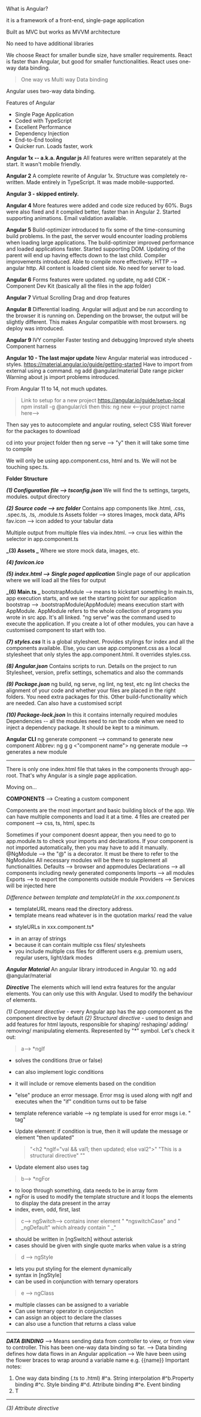 What is Angular?

it is a framework of a front-end, single-page application

Built as MVC but works as MVVM architecture

No need to have additional libraries

We choose React for smaller bundle size, have smaller requirements.
React is faster than Angular, but good for smaller functionalities.
React uses one-way data binding.

> One way vs Multi way Data binding

Angular uses two-way data binding.

Features of Angular

- Single Page Application
- Coded with TypeScript
- Excellent Performance
- Dependency Injection
- End-to-End tooling
- Quicker run. Loads faster, work

**Angular 1x -- a.k.a. Angular js**
All features were written separately at the start.
It wasn't mobile friendly.

**Angular 2**
A complete rewrite of Angular 1x.
Structure was completely re-written. Made entirely in TypeScript.
It was made mobile-supported.

**Angular 3 - skipped entirely.**

**Angular 4**
More features were added and code size reduced by 60%.
Bugs were also fixed and it compiled better, faster than in Angular 2.
Started supporting animations.
Email validation available.

**Angular 5**
Build-optimizer introduced to fix some of the time-consuming build problems.
In the past, the server would encounter loading problems when loading large applications. The build-optimizer improved performance and loaded applications faster.
Started supporting DOM. Updating of the parent will end up having effects down to the last child.
Compiler improvements introduced. Able to compile more effectively.
HTTP --> angular http. All content is loaded client side. No need for server to load.

**Angular 6**
Forms features were updated.
ng update, ng add
CDK - Component Dev Kit (basically all the files in the app folder)

**Angular 7**
Virtual Scrolling
Drag and drop features

**Angular 8**
Differential loading. Angular will adjust and be run according to the browser it is running on. Depending on the browser, the output will be slightly different.
This makes Angular compatible with most browsers.
ng deploy was introduced.

**Angular 9**
IVY compiler
Faster testing and debugging
Improved style sheets
Component harness

**Angular 10 - The last major update**
New Angular material was introduced - styles.
https://material.angular.io/guide/getting-started
Have to import from external using a command.
ng add @angular/material
Date range picker
Warning about js import problems introduced.

From Angular 11 to 14, not much updates.

> Link to setup for a new project
> https://angular.io/guide/setup-local
> npm install -g @angular/cli
> then this:
> ng new <--your project name here-->

Then say yes to autocomplete and angular routing, select CSS
Wait forever for the packages to download

cd into your project folder
then ng serve --> "y"
then it will take some time to compile

We will only be using app.component.css, html and ts.
We will not be touching spec.ts.

**Folder Structure**

**_(1) Configuration file --> tsconfig.json_**
We will find the ts settings, targets, modules.
output directory

**_(2) Source code --> src folder_**
Contains app components like .html, .css, .spec.ts, .ts, .module.ts
Assets folder --> stores Images, mock data, APIs
fav.icon --> icon added to your tabular data

Multiple output from multiple files via index.html.
--> crux lies within the selector in app.component.ts

**_(3) Assets _**
Where we store mock data, images, etc.

**_(4) favicon.ico_**

**_(5) index.html --> Single paged application_**
Single page of our application where we will load all the files for output

**_(6) Main.ts _**
bootstrapModule --> means to kickstart something
In main.ts, app execution starts, and we set the starting point for our application
bootstrap --> .bootstrapModule(AppModule) means execution start with AppModule.
AppModule refers to the whole collection of programs you wrote in src app. It's all linked.
"ng serve" was the command used to execute the application.
If you create a lot of other modules, you can have a customised component to start with too.

**_(7) styles.css_**
It is a global stylesheet.
Provides stylings for index and all the components available.
Else, you can use app.component.css as a local stylesheet that only styles the app.component.html.
It overrides styles.css.

**_(8) Angular.json_**
Contains scripts to run.
Details on the project to run
Stylesheet, version, prefix
settings, schematics and also the commands

**_(9) Package.json_**
ng build, ng serve, ng lint, ng test, etc
ng lint checks the alignment of your code and whether your files are placed in the right folders. You need extra packages for this.
Other build-functionality which are needed.
Can also have a customised script

**_(10) Package-lock.json_**
In this it contains internally required modules
Dependencies -- all the modules need to run the code when we need to inject a dependency package. It should be kept to a minimum.

**Angular CLI**
ng generate component --> command to generate new component
Abbrev: ng g g <"component name">
ng generate module --> generates a new module

---

There is only one index.html file that takes in the components through app-root. That's why Angular is a single page application.

Moving on...

**COMPONENTS**
--> Creating a custom component

Components are the most important and basic building block of the app.
We can have multiple components and load it at a time.
4 files are created per component --> css, ts, html, spec.ts

Sometimes if your component doesnt appear, then you need to go to app.module.ts to check your imports and declarations. If your component is not imported automatically, then you may have to add it manually.
@NgModule --> the "@" is a decorator. It must be there to refer to the NgModules
All necessary modules will be there to supplement all functionalities.
Defaults --> browser and appmodules
Declarations --> all components including newly generated components
Imports --> all modules
Exports --> to export the components outside module
Providers --> Services will be injected here

_Difference between template and templateUrl in the xxx.component.ts_

- templateURL means read the directory address.
- template means read whatever is in the quotation marks/ read the value

* styleURLs in xxx.component.ts\*

- in an array of strings
- because it can contain multiple css files/ stylesheets
- you include multiple css files for different users e.g. premium users, regular users, light/dark modes

**_Angular Material_**
An angular library introduced in Angular 10.
ng add @angular/material

**_Directive_**
The elements which will lend extra features for the angular elements.
You can only use this with Angular.
Used to modify the behaviour of elements.

_(1) Component directive_ - every Angular app has the app component as the component directive by default
_(2) Structural directive_ - used to design and add features for html layouts, responsible for shaping/ reshaping/ adding/ removing/ manipulating elements. Represented by "\*" symbol.
Let's check it out:

> a--> \*ngIf

- solves the conditions (true or false)
- can also implement logic conditions
- it will include or remove elements based on the condition
- "else" produce an error message. Error msg is used along with ngIf and executes when the "if" condition turns out to be false
- template reference variable --> ng template is used for error msgs i.e. "<ng-template> tag"

- Update element: if condition is true, then it will update the message or element "then updated"
  > "<h2 \*ngIf="val && val1; then updated; else val2">"
  > "This is a structural directive"
  > "</h2>"
- Update element also uses <ng-template> tag

> b--> \*ngFor

- to loop through something, data needs to be in array form
- ngFor is used to modify the template structure and it loops the elements to display the data present in the array
- index, even, odd, first, last

> c--> ngSwitch--> contains inner element " \*ngswitchCase" and " _ngDefault" which already contain " _"

- should be written in [ngSwitch] without asterisk
- cases should be given with single quote marks when value is a string

> d --> ngStyle

- lets you put styling for the element dynamically
- syntax in [ngStyle]
- can be used in conjunction with ternary operators

> e --> ngClass

- multiple classes can be assigned to a variable
- Can use ternary operator in conjunction
- can assign an object to declare the classes
- can also use a function that returns a class value

---

**_DATA BINDING_**
--> Means sending data from controller to view, or from view to controller. This has been one-way data binding so far.
--> Data binding defines how data flows in an Angular application
--> We have been using the flower braces to wrap around a variable name e.g. {{name}}
Important notes:

1. One way data binding (.ts to .html)
   #^a. String interpolation
   #^b.Property binding
   #^c. Style binding
   #^d. Attribute binding
   #^e. Event binding
2. T

---

_(3) Attribute directive_
